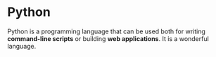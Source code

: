 # Python

Python is a programming language that can be used both for writing **command-line scripts** or building **web applications**. It is a wonderful language.